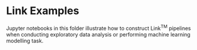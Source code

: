 # Link Examples

Jupyter notebooks in this folder illustrate how to construct Link<sup>TM</sup> pipelines when conducting exploratory data analysis or performing machine learning modelling task.
